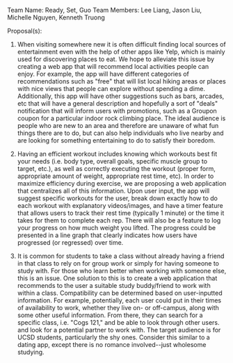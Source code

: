 Team Name: Ready, Set, Guo
Team Members: Lee Liang, Jason Liu, Michelle Nguyen, Kenneth Truong

Proposal(s):

1) When visiting somewhere new it is often difficult finding local sources of
entertainment even with the help of other apps like Yelp, which is mainly used
for discovering places to eat. We hope to alleviate this issue by creating a web
app that will recommend local activities people can enjoy. For example, the
app will have different categories of recommendations such as "free" that will
list local hiking areas or places with nice views that people can explore
without spending a dime. Additionally, this app will have other suggestions such
as bars, arcades, etc that will have a general description and hopefully a sort
of "deals" notification that will inform users with promotions, such as a
Groupon coupon for a particular indoor rock climbing place. The ideal audience
is people who are new to an area and therefore are unaware of what fun things
there are to do, but can also help individuals who live nearby and are looking
for something entertaining to do to satisfy their boredom.

2) Having an efficient workout includes knowing which workouts best fit your
needs (i.e. body type, overall goals, specific muscle group to target, etc.), 
as well as correctly executing the workout (proper form, appropriate amount of
weight, appropriate rest time, etc). In order to maximize efficiency during
exercise, we are proposing a web application that centralizes all of this
information. Upon user input, the app will suggest specific workouts for the 
user, break down exactly how to do each workout with explanatory videos/images, 
and have a timer feature that allows users to track their rest time (typically
1 minute) or the time it takes for them to complete each rep. There will also 
be a feature to log your progress on how much weight you lifted. The progress 
could be presented in a line graph that clearly indicates how users have 
progressed (or regressed) over time.

3) It is common for students to take a class without already having a friend in
that class to rely on for group work or simply for having someone to study with.
For those who learn better when working with someone else, this is an issue. One
solution to this is to create a web application that recommends to the user a
suitable study buddy/friend to work with within a class. Compatibility can be
determined based on user-inputted information. For example, potentially, each
user could put in their times of availability to work, whether they live on- or
off-campus, along with some other useful information. From there, they can
search for a specific class, i.e. "Cogs 121," and be able to look through other
users. and look for a potential partner to work with. The target audience is for
UCSD students, particularly the shy ones. Consider this similar to a dating
app, except there is no romance involved--just wholesome studying.
